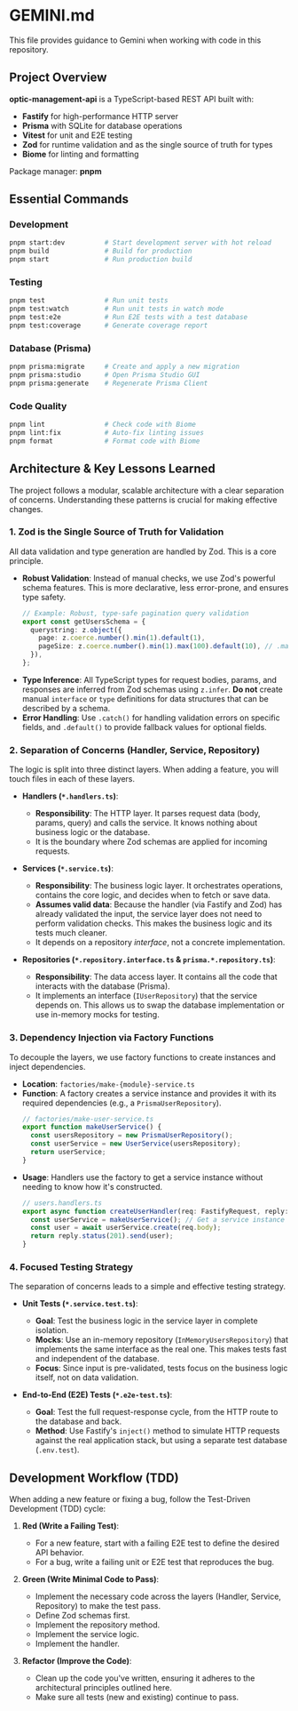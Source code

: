 # GEMINI.md

This file provides guidance to Gemini when working with code in this repository.

## Project Overview

**optic-management-api** is a TypeScript-based REST API built with:
- **Fastify** for high-performance HTTP server
- **Prisma** with SQLite for database operations
- **Vitest** for unit and E2E testing
- **Zod** for runtime validation and as the single source of truth for types
- **Biome** for linting and formatting

Package manager: **pnpm**

## Essential Commands

### Development
```bash
pnpm start:dev          # Start development server with hot reload
pnpm build              # Build for production
pnpm start              # Run production build
```

### Testing
```bash
pnpm test               # Run unit tests
pnpm test:watch         # Run unit tests in watch mode
pnpm test:e2e           # Run E2E tests with a test database
pnpm test:coverage      # Generate coverage report
```

### Database (Prisma)
```bash
pnpm prisma:migrate     # Create and apply a new migration
pnpm prisma:studio      # Open Prisma Studio GUI
pnpm prisma:generate    # Regenerate Prisma Client
```

### Code Quality
```bash
pnpm lint               # Check code with Biome
pnpm lint:fix           # Auto-fix linting issues
pnpm format             # Format code with Biome
```

## Architecture & Key Lessons Learned

The project follows a modular, scalable architecture with a clear separation of concerns. Understanding these patterns is crucial for making effective changes.

### 1. Zod is the Single Source of Truth for Validation
All data validation and type generation are handled by Zod. This is a core principle.

- **Robust Validation**: Instead of manual checks, we use Zod's powerful schema features. This is more declarative, less error-prone, and ensures type safety.
  ```typescript
  // Example: Robust, type-safe pagination query validation
  export const getUsersSchema = {
    querystring: z.object({
      page: z.coerce.number().min(1).default(1),
      pageSize: z.coerce.number().min(1).max(100).default(10), // .max() prevents DoS
    }),
  };
  ```
- **Type Inference**: All TypeScript types for request bodies, params, and responses are inferred from Zod schemas using `z.infer`. **Do not** create manual `interface` or `type` definitions for data structures that can be described by a schema.
- **Error Handling**: Use `.catch()` for handling validation errors on specific fields, and `.default()` to provide fallback values for optional fields.

### 2. Separation of Concerns (Handler, Service, Repository)
The logic is split into three distinct layers. When adding a feature, you will touch files in each of these layers.

- **Handlers (`*.handlers.ts`)**:
  - **Responsibility**: The HTTP layer. It parses request data (body, params, query) and calls the service. It knows nothing about business logic or the database.
  - It is the boundary where Zod schemas are applied for incoming requests.

- **Services (`*.service.ts`)**:
  - **Responsibility**: The business logic layer. It orchestrates operations, contains the core logic, and decides when to fetch or save data.
  - **Assumes valid data**: Because the handler (via Fastify and Zod) has already validated the input, the service layer does not need to perform validation checks. This makes the business logic and its tests much cleaner.
  - It depends on a repository *interface*, not a concrete implementation.

- **Repositories (`*.repository.interface.ts` & `prisma.*.repository.ts`)**:
  - **Responsibility**: The data access layer. It contains all the code that interacts with the database (Prisma).
  - It implements an interface (`IUserRepository`) that the service depends on. This allows us to swap the database implementation or use in-memory mocks for testing.

### 3. Dependency Injection via Factory Functions
To decouple the layers, we use factory functions to create instances and inject dependencies.

- **Location**: `factories/make-{module}-service.ts`
- **Function**: A factory creates a service instance and provides it with its required dependencies (e.g., a `PrismaUserRepository`).
  ```typescript
  // factories/make-user-service.ts
  export function makeUserService() {
    const usersRepository = new PrismaUserRepository();
    const userService = new UserService(usersRepository);
    return userService;
  }
  ```
- **Usage**: Handlers use the factory to get a service instance without needing to know how it's constructed.
  ```typescript
  // users.handlers.ts
  export async function createUserHandler(req: FastifyRequest, reply: FastifyReply) {
    const userService = makeUserService(); // Get a service instance
    const user = await userService.create(req.body);
    return reply.status(201).send(user);
  }
  ```

### 4. Focused Testing Strategy
The separation of concerns leads to a simple and effective testing strategy.

- **Unit Tests (`*.service.test.ts`)**:
  - **Goal**: Test the business logic in the service layer in complete isolation.
  - **Mocks**: Use an in-memory repository (`InMemoryUsersRepository`) that implements the same interface as the real one. This makes tests fast and independent of the database.
  - **Focus**: Since input is pre-validated, tests focus on the business logic itself, not on data validation.

- **End-to-End (E2E) Tests (`*.e2e-test.ts`)**:
  - **Goal**: Test the full request-response cycle, from the HTTP route to the database and back.
  - **Method**: Use Fastify's `inject()` method to simulate HTTP requests against the real application stack, but using a separate test database (`.env.test`).

## Development Workflow (TDD)

When adding a new feature or fixing a bug, follow the Test-Driven Development (TDD) cycle:

1.  **Red (Write a Failing Test)**:
    - For a new feature, start with a failing E2E test to define the desired API behavior.
    - For a bug, write a failing unit or E2E test that reproduces the bug.

2.  **Green (Write Minimal Code to Pass)**:
    - Implement the necessary code across the layers (Handler, Service, Repository) to make the test pass.
    - Define Zod schemas first.
    - Implement the repository method.
    - Implement the service logic.
    - Implement the handler.

3.  **Refactor (Improve the Code)**:
    - Clean up the code you've written, ensuring it adheres to the architectural principles outlined here.
    - Make sure all tests (new and existing) continue to pass.